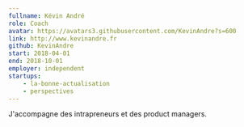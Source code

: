 ```yaml
---
fullname: Kévin André
role: Coach
avatar: https://avatars3.githubusercontent.com/KevinAndre?s=600
link: http://www.kevinandre.fr
github: KevinAndre
start: 2018-04-01
end: 2018-10-01
employer: independent
startups:
    - la-bonne-actualisation
    - perspectives
---
```


J'accompagne des intrapreneurs et des product managers.
